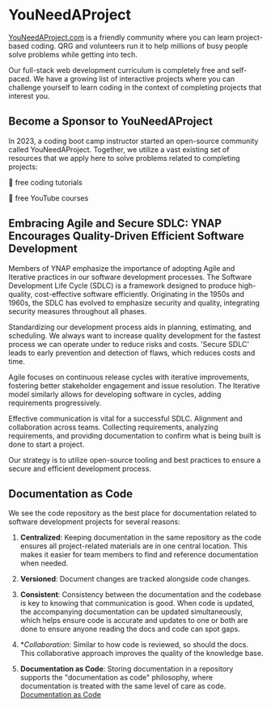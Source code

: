 # YouNeedAProject

[YouNeedAProject.com](https://YouNeedAProject.com) is a friendly community where you can learn project-based coding. QRG and volunteers run it to help millions of busy people solve problems while getting into tech.

Our full-stack web development curriculum is completely free and self-paced. We have a growing list of interactive projects where you can challenge yourself to learn coding in the context of completing projects that interest you.

## Become a Sponsor to YouNeedAProject

In 2023, a coding boot camp instructor started an open-source community called YouNeedAProject. Together, we utilize a vast existing set of resources that we apply here to solve problems related to completing projects:


🧪 free coding tutorials

🎒 free YouTube courses

## Embracing Agile and Secure SDLC: YNAP Encourages Quality-Driven Efficient Software Development

Members of YNAP emphasize the importance of adopting Agile and Iterative practices in our software development processes. The Software Development Life Cycle (SDLC) is a framework designed to produce high-quality, cost-effective software efficiently. Originating in the 1950s and 1960s, the SDLC has evolved to emphasize security and quality, integrating security measures throughout all phases.

Standardizing our development process aids in planning, estimating, and scheduling. We always want to increase quality development for the fastest process we can operate under to reduce risks and costs. 'Secure SDLC' leads to early prevention and detection of flaws, which reduces costs and time.

Agile focuses on continuous release cycles with iterative improvements, fostering better stakeholder engagement and issue resolution. The Iterative model similarly allows for developing software in cycles, adding requirements progressively.

Effective communication is vital for a successful SDLC. Alignment and collaboration across teams. Collecting requirements, analyzing requirements, and providing documentation to confirm what is being built is done to start a project.

Our strategy is to utilize open-source tooling and best practices to ensure a secure and efficient development process. 

## Documentation as Code

We see the code repository as the best place for documentation related to software development projects for several reasons:

1. **Centralized**: Keeping documentation in the same repository as the code ensures all project-related materials are in one central location. This makes it easier for team members to find and reference documentation when needed.

2. **Versioned**: Document changes are tracked alongside code changes. 

3. **Consistent**:  Consistency between the documentation and the codebase is key to knowing that communication is good. When code is updated, the accompanying documentation can be updated simultaneously, which helps ensure code is accurate and updates to one or both are done to ensure anyone reading the docs and code can spot gaps.

4. **Collaboration*: Similar to how code is reviewed, so should the docs. This collaborative approach improves the quality of the knowledge base.

5. **Documentation as Code**: Storing documentation in a repository supports the "documentation as code" philosophy, where documentation is treated with the same level of care as code. [Documentation as Code](https://www.writethedocs.org/guide/docs-as-code/)

